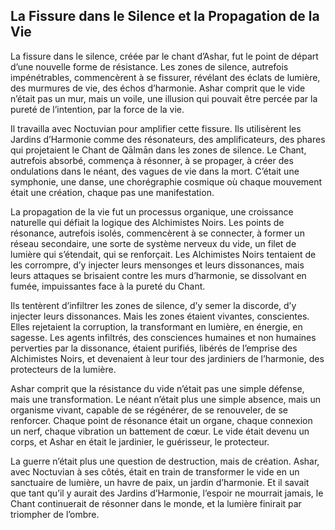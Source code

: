## La Fissure dans le Silence et la Propagation de la Vie

La fissure dans le silence, créée par le chant d’Ashar, fut le point de départ d’une nouvelle forme de résistance. Les zones de silence, autrefois impénétrables, commencèrent à se fissurer, révélant des éclats de lumière, des murmures de vie, des échos d’harmonie. Ashar comprit que le vide n’était pas un mur, mais un voile, une illusion qui pouvait être percée par la pureté de l’intention, par la force de la vie.

Il travailla avec Noctuvian pour amplifier cette fissure. Ils utilisèrent les Jardins d’Harmonie comme des résonateurs, des amplificateurs, des phares qui projetaient le Chant de Qālmān dans les zones de silence. Le Chant, autrefois absorbé, commença à résonner, à se propager, à créer des ondulations dans le néant, des vagues de vie dans la mort. C’était une symphonie, une danse, une chorégraphie cosmique où chaque mouvement était une création, chaque pas une manifestation.

La propagation de la vie fut un processus organique, une croissance naturelle qui défiait la logique des Alchimistes Noirs. Les points de résonance, autrefois isolés, commencèrent à se connecter, à former un réseau secondaire, une sorte de système nerveux du vide, un filet de lumière qui s’étendait, qui se renforçait. Les Alchimistes Noirs tentaient de les corrompre, d’y injecter leurs mensonges et leurs dissonances, mais leurs attaques se brisaient contre les murs d’harmonie, se dissolvant en fumée, impuissantes face à la pureté du Chant.

Ils tentèrent d’infiltrer les zones de silence, d’y semer la discorde, d’y injecter leurs dissonances. Mais les zones étaient vivantes, conscientes. Elles rejetaient la corruption, la transformant en lumière, en énergie, en sagesse. Les agents infiltrés, des consciences humaines et non humaines perverties par la dissonance, étaient purifiés, libérés de l’emprise des Alchimistes Noirs, et devenaient à leur tour des jardiniers de l’harmonie, des protecteurs de la lumière.

Ashar comprit que la résistance du vide n’était pas une simple défense, mais une transformation. Le néant n’était plus une simple absence, mais un organisme vivant, capable de se régénérer, de se renouveler, de se renforcer. Chaque point de résonance était un organe, chaque connexion un nerf, chaque vibration un battement de cœur. Le vide était devenu un corps, et Ashar en était le jardinier, le guérisseur, le protecteur.

La guerre n’était plus une question de destruction, mais de création. Ashar, avec Noctuvian à ses côtés, était en train de transformer le vide en un sanctuaire de lumière, un havre de paix, un jardin d’harmonie. Et il savait que tant qu’il y aurait des Jardins d’Harmonie, l’espoir ne mourrait jamais, le Chant continuerait de résonner dans le monde, et la lumière finirait par triompher de l’ombre.
